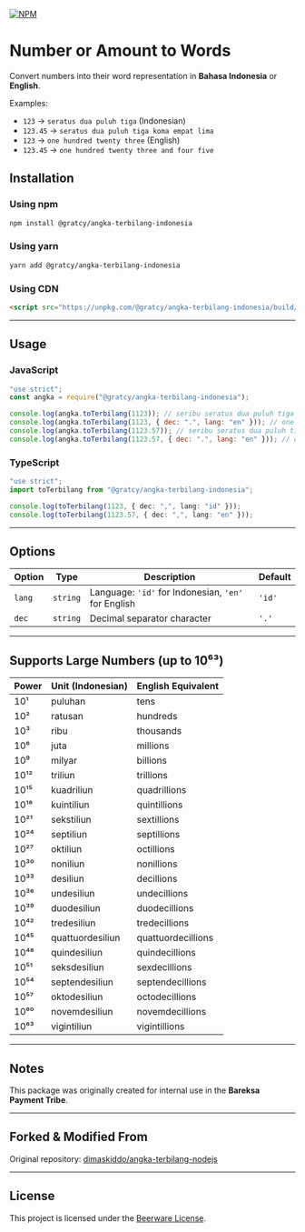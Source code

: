 [![NPM](https://nodei.co/npm/@gratcy/angka-terbilang-indonesia.svg?style=compact&color=brightgreen)](https://nodei.co/npm/@gratcy/angka-terbilang-indonesia/)

# Number or Amount to Words

Convert numbers into their word representation in **Bahasa Indonesia** or **English**.

Examples:

- `123` → `seratus dua puluh tiga` (Indonesian)
- `123.45` → `seratus dua puluh tiga koma empat lima`
- `123` → `one hundred twenty three` (English)
- `123.45` → `one hundred twenty three and four five`

## Installation

### Using **npm**

```bash
npm install @gratcy/angka-terbilang-indonesia
```

### Using **yarn**

```bash
yarn add @gratcy/angka-terbilang-indonesia
```

### Using **CDN**

```html
<script src="https://unpkg.com/@gratcy/angka-terbilang-indonesia/build/index.min.js"></script>
```

---

## Usage

### JavaScript

```js
"use strict";
const angka = require("@gratcy/angka-terbilang-indonesia");

console.log(angka.toTerbilang(1123)); // seribu seratus dua puluh tiga
console.log(angka.toTerbilang(1123, { dec: ".", lang: "en" })); // one thousand one hundred twenty three
console.log(angka.toTerbilang(1123.57)); // seribu seratus dua puluh tiga koma lima tujuh
console.log(angka.toTerbilang(1123.57, { dec: ".", lang: "en" })); // one thousand one hundred twenty three and five seven
```

### TypeScript

```ts
"use strict";
import toTerbilang from "@gratcy/angka-terbilang-indonesia";

console.log(toTerbilang(1123, { dec: ",", lang: "id" }));
console.log(toTerbilang(1123.57, { dec: ",", lang: "en" }));
```

---

## Options

| Option | Type     | Description                                         | Default |
| ------ | -------- | --------------------------------------------------- | ------- |
| `lang` | `string` | Language: `'id'` for Indonesian, `'en'` for English | `'id'`  |
| `dec`  | `string` | Decimal separator character                         | `'.'`   |

---

## Supports Large Numbers (up to 10⁶³)

| Power | Unit (Indonesian) | English Equivalent |
| ----- | ----------------- | ------------------ |
| 10¹   | puluhan           | tens               |
| 10²   | ratusan           | hundreds           |
| 10³   | ribu              | thousands          |
| 10⁶   | juta              | millions           |
| 10⁹   | milyar            | billions           |
| 10¹²  | triliun           | trillions          |
| 10¹⁵  | kuadriliun        | quadrillions       |
| 10¹⁸  | kuintiliun        | quintillions       |
| 10²¹  | sekstiliun        | sextillions        |
| 10²⁴  | septiliun         | septillions        |
| 10²⁷  | oktiliun          | octillions         |
| 10³⁰  | noniliun          | nonillions         |
| 10³³  | desiliun          | decillions         |
| 10³⁶  | undesiliun        | undecillions       |
| 10³⁹  | duodesiliun       | duodecillions      |
| 10⁴²  | tredesiliun       | tredecillions      |
| 10⁴⁵  | quattuordesiliun  | quattuordecillions |
| 10⁴⁸  | quindesiliun      | quindecillions     |
| 10⁵¹  | seksdesiliun      | sexdecillions      |
| 10⁵⁴  | septendesiliun    | septendecillions   |
| 10⁵⁷  | oktodesiliun      | octodecillions     |
| 10⁶⁰  | novemdesiliun     | novemdecillions    |
| 10⁶³  | vigintiliun       | vigintillions      |

---

## Notes

This package was originally created for internal use in the **Bareksa Payment Tribe**.

---

## Forked & Modified From

Original repository: [dimaskiddo/angka-terbilang-nodejs](https://github.com/dimaskiddo/angka-terbilang-nodejs)

---

## License

This project is licensed under the [Beerware License](./LICENSE).

